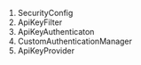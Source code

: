 1. SecurityConfig
2. ApiKeyFilter
3. ApiKeyAuthenticaton
4. CustomAuthenticationManager
5. ApiKeyProvider